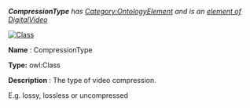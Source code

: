 ___CompressionType__ 
 has
 [Category:OntologyElement](../../Category/OntologyElement "Category:OntologyElement") 
 and is an
 [element of](../../Property/ElementOf "Property:ElementOf") 
[DigitalVideo](../../Submissions/DigitalVideo "Submissions:DigitalVideo")_




  





[![Class](../../images/thumb/2/27/Class.gif/45px-Class.gif)](../../Image/Class.gif "Class")


__Name__ 
 : CompressionType
 



__Type:__ 
 owl:Class
 



__Description__ 
 : The type of video compression.
 



 E.g. lossy, lossless or uncompressed